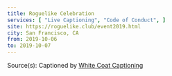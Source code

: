```yaml
---
title: Roguelike Celebration
services: [ "Live Captioning", "Code of Conduct", ]
site: https://roguelike.club/event2019.html
city: San Francisco, CA
from: 2019-10-06
to: 2019-10-07
---
```


Source(s): Captioned by [White Coat Captioning](http://www.whitecoatcaptioning.com/)
